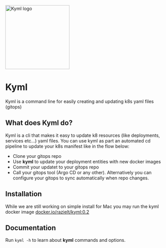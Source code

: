 <img src="https://raw.githubusercontent.com/Razielt77/kyml/master/kyml.svg" width="200"
  alt="Kyml logo"/>

# Kyml

Kyml is a command line for easily creating and updating k8s yaml files (gitops)


## What does Kyml do?

Kyml is a cli that makes it easy to update k8 resources (like deployments, services etc...) yaml files.
You can use kyml as part an automated cd pipeline to update your k8s manifest like in the flow below:
- Clone your gitops repo
- Use **kyml** to update your deployment entities with new docker images
- Commit your updatet to your gitops repo
- Call your gitops tool (Argo CD or any other). Alternatively you can configure your gitops to sync automatically when repo changes.

## Installation
While we are still working on simple install for Mac you may run the kyml docker image [docker.io/razielt/kyml:0.2](https://hub.docker.com/repository/docker/razielt/kyml)

## Documentation

Run `kyml -h` to learn about **kyml** commands and options.

